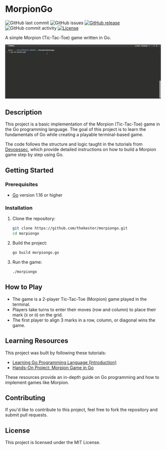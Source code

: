 # MorpionGo

![GitHub last commit](https://img.shields.io/github/last-commit/thekester/morpiongo)
![GitHub issues](https://img.shields.io/github/issues/thekester/morpiongo)
[![GitHub release](https://img.shields.io/github/v/release/thekester/morpiongo)](https://GitHub.com/thekester/morpiongo/releases/)
![GitHub commit activity](https://img.shields.io/github/commit-activity/y/thekester/morpiongo)
[![License](https://img.shields.io/badge/license-Custom-blue.svg)](https://github.com/thekester/morpiongo/blob/main/LICENSE)


A simple Morpion (Tic-Tac-Toe) game written in Go.

![Morpion Game](./morpion.gif)


## Description

This project is a basic implementation of the Morpion (Tic-Tac-Toe) game in the Go programming language. The goal of this project is to learn the fundamentals of Go while creating a playable terminal-based game. 

The code follows the structure and logic taught in the tutorials from [Devopssec](https://devopssec.fr/article/cours-apprendre-langage-programmation-go), which provide detailed instructions on how to build a Morpion game step by step using Go.

## Getting Started

### Prerequisites

- [Go](https://golang.org/) version 1.16 or higher

### Installation

1. Clone the repository:

    ```bash
    git clone https://github.com/thekester/morpiongo.git
    cd morpiongo
    ```

2. Build the project:

    ```bash
    go build morpiongo.go
    ```

3. Run the game:

    ```bash
    ./morpiongo
    ```

## How to Play

- The game is a 2-player Tic-Tac-Toe (Morpion) game played in the terminal.
- Players take turns to enter their moves (row and column) to place their mark (`X` or `O`) on the grid.
- The first player to align 3 marks in a row, column, or diagonal wins the game.

## Learning Resources

This project was built by following these tutorials:

- [Learning Go Programming Language (Introduction)](https://devopssec.fr/article/cours-apprendre-langage-programmation-go#begin-article-section)
- [Hands-On Project: Morpion Game in Go](https://devopssec.fr/article/tp-jeu-du-morpions-golang#begin-article-section)

These resources provide an in-depth guide on Go programming and how to implement games like Morpion.

## Contributing

If you'd like to contribute to this project, feel free to fork the repository and submit pull requests.

## License

This project is licensed under the MIT License.

